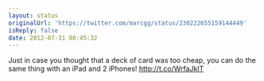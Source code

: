 ```yaml
---
layout: status
originalUrl: 'https://twitter.com/marcgg/status/230222655159144449'
isReply: false
date: 2012-07-31 08:45:32
---
```


Just in case you thought that a deck of card was too cheap, you can do the same thing with an iPad and 2 iPhones! http://t.co/WrfaJklT
